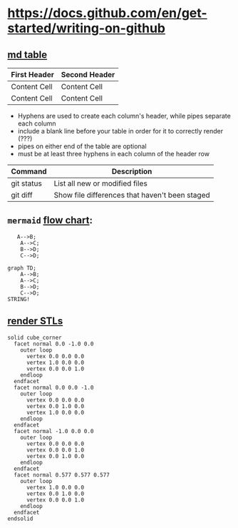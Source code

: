 # https://docs.github.com/en/get-started/writing-on-github



## [md table](https://docs.github.com/en/get-started/writing-on-github/working-with-advanced-formatting/organizing-information-with-tables)

| First Header  | Second Header |
| ------------- | ------------- |
| Content Cell  | Content Cell  |
| Content Cell  | Content Cell  |


- Hyphens are used to create each column's header, while pipes separate each column
- include a blank line before your table in order for it to correctly render (???) 
- pipes on either end of the table are optional
- must be at least three hyphens in each column of the header row


Command | Description
--- | ---
git status | List all new or modified files
git diff | Show file differences that haven't been staged


## `mermaid` [flow chart](https://docs.github.com/en/get-started/writing-on-github/working-with-advanced-formatting/creating-diagrams):

```
   A-->B;
    A-->C;
    B-->D;
    C-->D;
```

```mermaid
graph TD;
    A-->B;
    A-->C;
    B-->D;
    C-->D;
STRING!
```


## [render STLs](https://docs.github.com/en/repositories/working-with-files/using-files/working-with-non-code-files#3d-file-viewer)


```stl
solid cube_corner
  facet normal 0.0 -1.0 0.0
    outer loop
      vertex 0.0 0.0 0.0
      vertex 1.0 0.0 0.0
      vertex 0.0 0.0 1.0
    endloop
  endfacet
  facet normal 0.0 0.0 -1.0
    outer loop
      vertex 0.0 0.0 0.0
      vertex 0.0 1.0 0.0
      vertex 1.0 0.0 0.0
    endloop
  endfacet
  facet normal -1.0 0.0 0.0
    outer loop
      vertex 0.0 0.0 0.0
      vertex 0.0 0.0 1.0
      vertex 0.0 1.0 0.0
    endloop
  endfacet
  facet normal 0.577 0.577 0.577
    outer loop
      vertex 1.0 0.0 0.0
      vertex 0.0 1.0 0.0
      vertex 0.0 0.0 1.0
    endloop
  endfacet
endsolid
```
